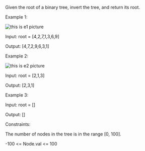 Given the root of a binary tree, invert the tree, and return its root.

Example 1:

![this is e1 picture](https://assets.leetcode.com/uploads/2021/03/14/invert1-tree.jpg)

Input: root = [4,2,7,1,3,6,9]

Output: [4,7,2,9,6,3,1]

Example 2:

![this is e2 picture](https://assets.leetcode.com/uploads/2021/03/14/invert2-tree.jpg)

Input: root = [2,1,3]

Output: [2,3,1]

Example 3:

Input: root = []

Output: []
 

Constraints:

The number of nodes in the tree is in the range [0, 100].

-100 <= Node.val <= 100